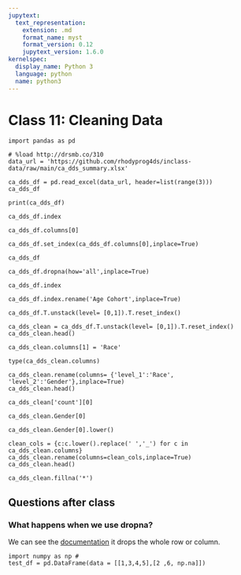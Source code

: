```yaml
---
jupytext:
  text_representation:
    extension: .md
    format_name: myst
    format_version: 0.12
    jupytext_version: 1.6.0
kernelspec:
  display_name: Python 3
  language: python
  name: python3
---
```


# Class 11: Cleaning Data

```{code-cell} ipython3
import pandas as pd
```

```{code-cell} ipython3
# %load http://drsmb.co/310
data_url = 'https://github.com/rhodyprog4ds/inclass-data/raw/main/ca_dds_summary.xlsx'
```

```{code-cell} ipython3
ca_dds_df = pd.read_excel(data_url, header=list(range(3)))
ca_dds_df
```

```{code-cell} ipython3
print(ca_dds_df)
```

```{code-cell} ipython3
ca_dds_df.index
```

```{code-cell} ipython3
ca_dds_df.columns[0]
```

```{code-cell} ipython3
ca_dds_df.set_index(ca_dds_df.columns[0],inplace=True)
```

```{code-cell} ipython3
ca_dds_df
```

```{code-cell} ipython3
ca_dds_df.dropna(how='all',inplace=True)
```

```{code-cell} ipython3
ca_dds_df.index
```

```{code-cell} ipython3
ca_dds_df.index.rename('Age Cohort',inplace=True)
```

```{code-cell} ipython3
ca_dds_df.T.unstack(level= [0,1]).T.reset_index()
```

```{code-cell} ipython3
ca_dds_clean = ca_dds_df.T.unstack(level= [0,1]).T.reset_index()
ca_dds_clean.head()
```

```{code-cell} ipython3
ca_dds_clean.columns[1] = 'Race'
```

```{code-cell} ipython3
type(ca_dds_clean.columns)
```

```{code-cell} ipython3
ca_dds_clean.rename(columns= {'level_1':'Race', 'level_2':'Gender'},inplace=True)
ca_dds_clean.head()
```

```{code-cell} ipython3
ca_dds_clean['count'][0]
```

```{code-cell} ipython3
ca_dds_clean.Gender[0]
```

```{code-cell} ipython3
ca_dds_clean.Gender[0].lower()
```

```{code-cell} ipython3
clean_cols = {c:c.lower().replace(' ','_') for c in ca_dds_clean.columns}
ca_dds_clean.rename(columns=clean_cols,inplace=True)
ca_dds_clean.head()
```

```{code-cell} ipython3
ca_dds_clean.fillna('*')
```

## Questions after class


### What happens when we use dropna?

We can see the [documentation](https://pandas.pydata.org/pandas-docs/stable/reference/api/pandas.DataFrame.dropna.html) it drops the whole row or column.



```{code-cell} ipython3
import numpy as np #
test_df = pd.DataFrame(data = [[1,3,4,5],[2 ,6, np.na]])
```
